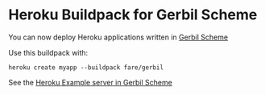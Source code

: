 # Heroku Buildpack for Gerbil Scheme

You can now deploy Heroku applications written in [Gerbil Scheme](https://cons.io)

Use this buildpack with:
```shell
heroku create myapp --buildpack fare/gerbil
```

See the [Heroku Example server in Gerbil Scheme](https://github.com/heroku-gerbil/heroku-example-gerbil)
